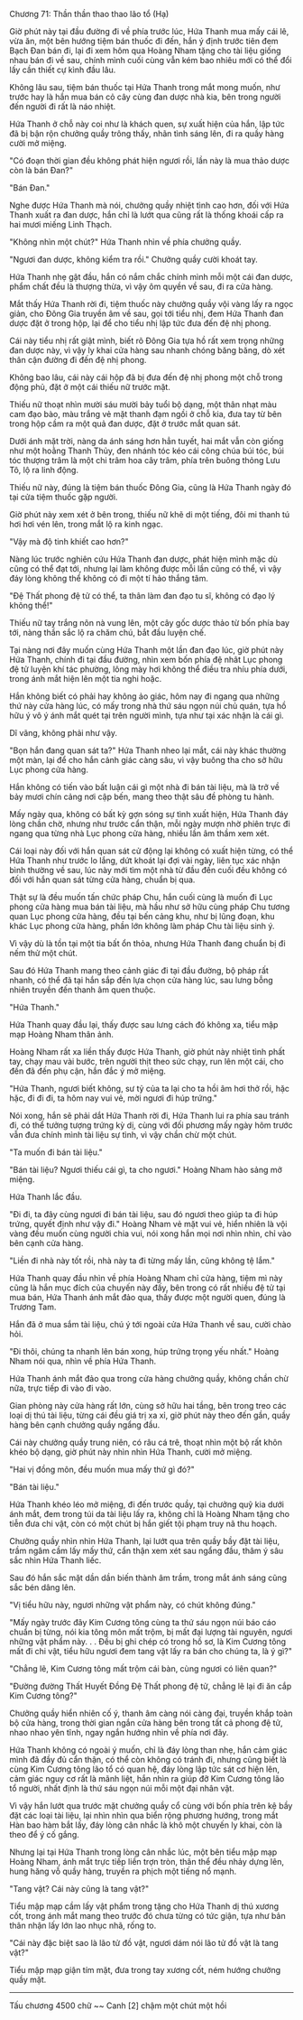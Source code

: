 




Chương 71: Thần thần thao thao lão tổ (Hạ)


Giờ phút này tại đầu đường đi về phía trước lúc, Hứa Thanh mua mấy cái lê, vừa ăn, một bên hướng tiệm bán thuốc đi đến, hắn ý định trước tiên đem Bạch Đan bán đi, lại đi xem hôm qua Hoàng Nham tặng cho tài liệu giống nhau bán đi về sau, chính mình cuối cùng vẫn kém bao nhiêu mới có thể đổi lấy cần thiết cự kình đầu lâu.

Không lâu sau, tiệm bán thuốc tại Hứa Thanh trong mắt mong muốn, như trước hay là hắn mua bán cỏ cây cùng đan dược nhà kia, bên trong người đến người đi rất là náo nhiệt.

Hứa Thanh ở chỗ này coi như là khách quen, sự xuất hiện của hắn, lập tức đã bị bận rộn chưởng quầy trông thấy, nhãn tình sáng lên, đi ra quầy hàng cười mở miệng.

"Có đoạn thời gian đều không phát hiện ngươi rồi, lần này là mua thảo dược còn là bán Đan?"

"Bán Đan."

Nghe được Hứa Thanh mà nói, chưởng quầy nhiệt tình cao hơn, đối với Hứa Thanh xuất ra đan dược, hắn chỉ là lướt qua cũng rất là thống khoái cấp ra hai mươi miếng Linh Thạch.

"Không nhìn một chút?" Hứa Thanh nhìn về phía chưởng quầy.

"Ngươi đan dược, không kiểm tra rồi." Chưởng quầy cười khoát tay.

Hứa Thanh nhẹ gật đầu, hắn có nắm chắc chính mình mỗi một cái đan dược, phẩm chất đều là thượng thừa, vì vậy ôm quyền về sau, đi ra cửa hàng.

Mắt thấy Hứa Thanh rời đi, tiệm thuốc này chưởng quầy vội vàng lấy ra ngọc giản, cho Đông Gia truyền âm về sau, gọi tới tiểu nhị, đem Hứa Thanh đan dược đặt ở trong hộp, lại để cho tiểu nhị lập tức đưa đến đệ nhị phong.

Cái này tiểu nhị rất giật mình, biết rõ Đông Gia tựa hồ rất xem trọng những đan dược này, vì vậy ly khai cửa hàng sau nhanh chóng băng băng, dò xét thân cận đường đi đến đệ nhị phong.

Không bao lâu, cái này cái hộp đã bị đưa đến đệ nhị phong một chỗ trong động phủ, đặt ở một cái thiếu nữ trước mặt.

Thiếu nữ thoạt nhìn mười sáu mười bảy tuổi bộ dạng, một thân nhạt màu cam đạo bào, màu trắng vẻ mặt thanh đạm ngồi ở chỗ kia, đưa tay từ bên trong hộp cầm ra một quả đan dược, đặt ở trước mắt quan sát.

Dưới ánh mặt trời, nàng da ánh sáng hơn hẳn tuyết, hai mắt vẫn còn giống như một hoằng Thanh Thủy, đen nhánh tóc kéo cái công chúa búi tóc, búi tóc thượng trâm là một chi trâm hoa cây trâm, phía trên buông thỏng Lưu Tô, lộ ra linh động.

Thiếu nữ này, đúng là tiệm bán thuốc Đông Gia, cũng là Hứa Thanh ngày đó tại cửa tiệm thuốc gặp người.

Giờ phút này xem xét ở bên trong, thiếu nữ khẽ di một tiếng, đôi mi thanh tú hơi hơi vén lên, trong mắt lộ ra kinh ngạc.

"Vậy mà độ tinh khiết cao hơn?"

Nàng lúc trước nghiên cứu Hứa Thanh đan dược, phát hiện mình mặc dù cũng có thể đạt tới, nhưng lại làm không được mỗi lần cũng có thể, vì vậy đáy lòng không thể không có đi một tí hảo thắng tâm.

"Đệ Thất phong đệ tử có thể, ta thân làm đan đạo tu sĩ, không có đạo lý không thể!"

Thiếu nữ tay trắng nõn nà vung lên, một cây gốc dược thảo từ bốn phía bay tới, nàng thần sắc lộ ra chăm chú, bắt đầu luyện chế.

Tại nàng nơi đây muốn cùng Hứa Thanh một lần đan đạo lúc, giờ phút này Hứa Thanh, chính đi tại đầu đường, nhìn xem bốn phía đệ nhât Lục phong đệ tử luyện khí tác phường, lông mày hơi không thể điều tra nhíu phía dưới, trong ánh mắt hiện lên một tia nghi hoặc.

Hắn không biết có phải hay không ảo giác, hôm nay đi ngang qua những thứ này cửa hàng lúc, có mấy trong nhà thứ sáu ngọn núi chủ quán, tựa hồ hữu ý vô ý ánh mắt quét tại trên người mình, tựa như tại xác nhận là cái gì.

Dĩ vãng, không phải như vậy.

"Bọn hắn đang quan sát ta?" Hứa Thanh nheo lại mắt, cái này khác thường một màn, lại để cho hắn cảnh giác càng sâu, vì vậy buông tha cho sở hữu Lục phong cửa hàng.

Hắn không có tiến vào bất luận cái gì một nhà đi bán tài liệu, mà là trở về bảy mươi chín cảng nơi cập bến, mang theo thật sâu đề phòng tu hành.

Mấy ngày qua, không có bất kỳ gợn sóng sự tình xuất hiện, Hứa Thanh đáy lòng chần chờ, nhưng như trước cẩn thận, mỗi ngày mượn nhờ phiên trực đi ngang qua từng nhà Lục phong cửa hàng, nhiều lần âm thầm xem xét.

Cái loại này đối với hắn quan sát cử động lại không có xuất hiện từng, có thể Hứa Thanh như trước lo lắng, dứt khoát lại đợi vài ngày, liên tục xác nhận bình thường về sau, lúc này mới tìm một nhà từ đầu đến cuối đều không có đối với hắn quan sát từng cửa hàng, chuẩn bị qua.

Thật sự là đều muốn tấn chức pháp Chu, hắn cuối cùng là muốn đi Lục phong cửa hàng mua bán tài liệu, mà hầu như sở hữu cùng pháp Chu tương quan Lục phong cửa hàng, đều tại bến cảng khu, như bị lũng đoạn, khu khác Lục phong cửa hàng, phần lớn không làm pháp Chu tài liệu sinh ý.

Vì vậy dù là tồn tại một tia bất ổn thỏa, nhưng Hứa Thanh đang chuẩn bị đi nếm thử một chút.

Sau đó Hứa Thanh mang theo cảnh giác đi tại đầu đường, bộ pháp rất nhanh, có thể đã tại hắn sắp đến lựa chọn cửa hàng lúc, sau lưng bỗng nhiên truyền đến thanh âm quen thuộc.

"Hứa Thanh."

Hứa Thanh quay đầu lại, thấy được sau lưng cách đó không xa, tiểu mập mạp Hoàng Nham thân ảnh.

Hoàng Nham rất xa liền thấy được Hứa Thanh, giờ phút này nhiệt tình phất tay, chạy mau vài bước, trên người thịt theo sức chạy, run lên một cái, cho đến đã đến phụ cận, hắn đắc ý mở miệng.

"Hứa Thanh, ngươi biết không, sư tỷ của ta lại cho ta hồi âm hơi thở rồi, hặc hặc, đi đi đi, ta hôm nay vui vẻ, mời ngươi đi húp trứng."

Nói xong, hắn sẽ phải dắt Hứa Thanh rời đi, Hứa Thanh lui ra phía sau tránh đi, có thể tưởng tượng trứng kỳ dị, cùng với đối phương mấy ngày hôm trước vẫn đưa chính mình tài liệu sự tình, vì vậy chần chừ một chút.

"Ta muốn đi bán tài liệu."

"Bán tài liệu? Ngươi thiếu cái gì, ta cho ngươi." Hoàng Nham hào sảng mở miệng.

Hứa Thanh lắc đầu.

"Đi đi, ta đây cùng ngươi đi bán tài liệu, sau đó ngươi theo giúp ta đi húp trứng, quyết định như vậy đi." Hoàng Nham vẻ mặt vui vẻ, hiển nhiên là vội vàng đều muốn cùng người chia vui, nói xong hắn mọi nơi nhìn nhìn, chỉ vào bên cạnh cửa hàng.

"Liền đi nhà này tốt rồi, nhà này ta đi từng mấy lần, cũng không tệ lắm."

Hứa Thanh quay đầu nhìn về phía Hoàng Nham chỉ cửa hàng, tiệm mì này cũng là hắn mục đích của chuyến này đấy, bên trong có rất nhiều đệ tử tại mua bán, Hứa Thanh ánh mắt đảo qua, thấy được một người quen, đúng là Trương Tam.

Hắn đã ở mua sắm tài liệu, chú ý tới ngoài cửa Hứa Thanh về sau, cười chào hỏi.

"Đi thôi, chúng ta nhanh lên bán xong, húp trứng trọng yếu nhất." Hoàng Nham nói qua, nhìn về phía Hứa Thanh.

Hứa Thanh ánh mắt đảo qua trong cửa hàng chưởng quầy, không chần chừ nữa, trực tiếp đi vào đi vào.

Gian phòng này cửa hàng rất lớn, cùng sở hữu hai tầng, bên trong treo các loại dị thú tài liệu, từng cái đều giá trị xa xỉ, giờ phút này theo đến gần, quầy hàng bên cạnh chưởng quầy ngẩng đầu.

Cái này chưởng quầy trung niên, có râu cá trê, thoạt nhìn một bộ rất khôn khéo bộ dạng, giờ phút này nhìn nhìn Hứa Thanh, cười mở miệng.

"Hai vị đồng môn, đều muốn mua mấy thứ gì đó?"

"Bán tài liệu."

Hứa Thanh khéo léo mở miệng, đi đến trước quầy, tại chưởng quỹ kia dưới ánh mắt, đem trong túi da tài liệu lấy ra, không chỉ là Hoàng Nham tặng cho tiễn đưa chi vật, còn có một chút bị hắn giết tội phạm truy nã thu hoạch.

Chưởng quầy nhìn nhìn Hứa Thanh, lại lướt qua trên quầy bầy đặt tài liệu, trầm ngâm cầm lấy mấy thứ, cẩn thận xem xét sau ngẩng đầu, thâm ý sâu sắc nhìn Hứa Thanh liếc.

Sau đó hắn sắc mặt dần dần biến thành âm trầm, trong mắt ánh sáng cũng sắc bén dâng lên.

"Vị tiểu hữu này, ngươi những vật phẩm này, có chút không đúng."

"Mấy ngày trước đây Kim Cương tông cùng ta thứ sáu ngọn núi báo cáo chuẩn bị từng, nói kia tông môn mất trộm, bị mất đại lượng tài nguyên, ngươi những vật phẩm này. . . Đều bị ghi chép có trong hồ sơ, là Kim Cương tông mất đi chi vật, tiểu hữu ngươi đem tang vật lấy ra bán cho chúng ta, là ý gì?"

"Chẳng lẽ, Kim Cương tông mất trộm cái bàn, cùng ngươi có liên quan?"

"Đường đường Thất Huyết Đồng Đệ Thất phong đệ tử, chẳng lẽ lại đi ăn cắp Kim Cương tông?"

Chưởng quầy hiển nhiên cố ý, thanh âm càng nói càng đại, truyền khắp toàn bộ cửa hàng, trong thời gian ngắn cửa hàng bên trong tất cả phong đệ tử, nhao nhao yên tĩnh, ngay ngắn hướng nhìn về phía nơi đây.

Hứa Thanh không có ngoài ý muốn, chỉ là đáy lòng than nhẹ, hắn cảm giác mình đã đầy đủ cẩn thận, có thể còn không có tránh đi, nhưng cũng biết là cùng Kim Cương tông lão tổ có quan hệ, đáy lòng lập tức sát cơ hiện lên, cảm giác nguy cơ rất là mãnh liệt, hắn nhìn ra giúp đỡ Kim Cương tông lão tổ người, nhất định là thứ sáu ngọn núi mỗi một đại nhân vật.

Vì vậy hắn lướt qua trước mặt chưởng quầy cổ cùng với bốn phía trên kệ bầy đặt các loại tài liệu, lại nhìn nhìn qua biển rộng phương hướng, trong mắt Hàn bao hàm bắt lấy, đáy lòng cân nhắc là khô một chuyến ly khai, còn là theo để ý cố gắng.

Nhưng lại tại Hứa Thanh trong lòng cân nhắc lúc, một bên tiểu mập mạp Hoàng Nham, ánh mắt trực tiếp liền trợn tròn, thân thể đều nhảy dựng lên, hung hăng vỗ quầy hàng, truyền ra phịch một tiếng nổ mạnh.

"Tang vật? Cái này cũng là tang vật?"

Tiểu mập mạp cầm lấy vật phẩm trong tặng cho Hứa Thanh dị thú xương cốt, trong ánh mắt mang theo trước đó chưa từng có tức giận, tựa như bản thân nhận lấy lớn lao nhục nhã, rống to.

"Cái này đặc biệt sao là lão tử đồ vật, ngươi dám nói lão tử đồ vật là tang vật?"

Tiểu mập mạp giận tím mặt, đưa trong tay xương cốt, ném hướng chưởng quầy mặt.

-------------

Tấu chương 4500 chữ ~~ Canh [2] chậm một chút một hồi




